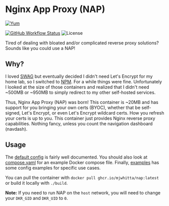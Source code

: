 # Nginx App Proxy (NAP)

[![Yum](https://img.shields.io/badge/-Buy%20me%20a%20cookie-blue?labelColor=grey&logo=cookiecutter&style=for-the-badge)](https://www.buymeacoffee.com/mjwhitta)

[![GitHub Workflow Status](https://img.shields.io/github/actions/workflow/status/mjwhitta/nap/container.yaml?style=for-the-badge)](https://github.com/mjwhitta/nap/actions)
![License](https://img.shields.io/github/license/mjwhitta/nap?style=for-the-badge)

Tired of dealing with bloated and/or complicated reverse proxy
solutions? Sounds like you could use a NAP!

## Why?

I loved [SWAG] but eventually decided I didn't need Let's Encrypt for
my home lab, so I switched to [NPM]. For a while things were fine.
Unfortunately I looked at the size of those containers and realized
that I didn't need ~500MB or ~950MB to simply redirect to my other
self-hosted services.

Thus, Nginx App Proxy (NAP) was born! This container is ~20MB and has
support for you bringing your own certs (BYOC), whether that be
self-signed, Let's Encrypt, or even Let's Encrypt wildcard certs. How
you refresh your certs is up to you. This container just provides
Nginx reverse proxy capabilities. Nothing fancy, unless you count the
navigation dashboard (navdash).

[NPM]: https://nginxproxymanager.com
[SWAG]: https://github.com/linuxserver/docker-swag

## Usage

The [default config](./root/nap/data/config.yaml) is fairly well
documented. You should also look at [compose.yaml](./compose.yaml) for
an example Docker compose file. Finally, [examples](./examples) has
some config examples for specific use cases.

You can pull the container with `docker pull
ghcr.io/mjwhitta/nap:latest` or build it locally with `./build`.

**Note:** If you need to run NAP on the `host` network, you will need
to change your `DKR_GID` and `DKR_UID` to `0`.
